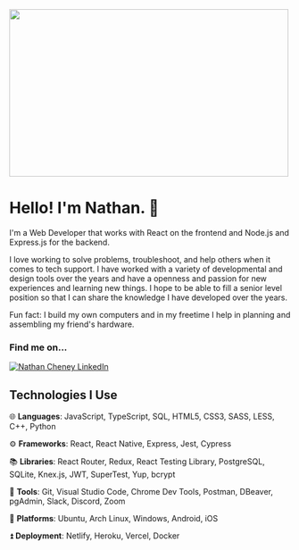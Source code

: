 <div align="">
<img src="https://rishavanand.github.io/static/images/greetings.gif" align="center" height="300" width=500 />
</div>

# Hello! I'm Nathan. 👋

I'm a Web Developer that works with React on the frontend and Node.js and Express.js for the backend.

I love working to solve problems, troubleshoot, and help others when it comes to tech support. I have worked with a variety of developmental and design tools over the years and have a openness and passion for new experiences and learning new things. I hope to be able to fill a senior level position so that I can share the knowledge I have developed over the years.

Fun fact: I build my own computers and in my freetime I help in planning and assembling my friend's hardware.

### Find me on...

[![Nathan Cheney LinkedIn](https://img.shields.io/badge/Nathan_Cheney-0A66C2?style=for-the-badge&logo=LinkedIn)](https://www.linkedin.com/in/nathan-cheney-dev/)

## Technologies I Use

🌐 **Languages**: JavaScript, TypeScript, SQL, HTML5, CSS3, SASS, LESS, C++, Python

⚙️ **Frameworks**: React, React Native, Express, Jest, Cypress

📚 **Libraries**: React Router, Redux, React Testing Library, PostgreSQL, SQLite, Knex.js, JWT, SuperTest, Yup, bcrypt

🧰 **Tools**: Git, Visual Studio Code, Chrome Dev Tools, Postman, DBeaver, pgAdmin, Slack, Discord, Zoom

📀 **Platforms**: Ubuntu, Arch Linux, Windows, Android, iOS

⏫ **Deployment**: Netlify, Heroku, Vercel, Docker
<!--
**natecheney-dev/natecheney-dev** is a ✨ _special_ ✨ repository because its `README.md` (this file) appears on your GitHub profile.

Here are some ideas to get you started:

- 🔭 I’m currently working on ...
- 🌱 I’m currently learning ...
- 👯 I’m looking to collaborate on ...
- 🤔 I’m looking for help with ...
- 💬 Ask me about ...
- 📫 How to reach me: ...
- 😄 Pronouns: ...
- ⚡ Fun fact: ...
-->


